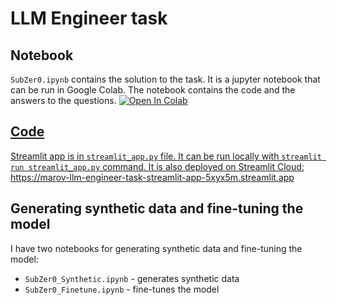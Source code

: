 # LLM Engineer task

## Notebook

`SubZer0.ipynb` contains the solution to the task. It is a jupyter notebook that can be run in Google Colab. The notebook contains the code and the answers to the questions.
<a target="_blank" href="https://colab.research.google.com/github/marov/LLM-Engineer-task/blob/main/SubZer0.ipynb">
  <img src="https://colab.research.google.com/assets/colab-badge.svg" alt="Open In Colab"/>

## Code

Streamlit app is in `streamlit_app.py` file. It can be run locally with `streamlit run streamlit_app.py` command. It is also deployed on Streamlit Cloud:
<https://marov-llm-engineer-task-streamlit-app-5xyx5m.streamlit.app>

## Generating synthetic data and fine-tuning the model

I have two notebooks for generating synthetic data and fine-tuning the model:

- `SubZer0_Synthetic.ipynb` - generates synthetic data
- `SubZer0_Finetune.ipynb` - fine-tunes the model
